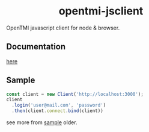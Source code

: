 <h1 align="center">opentmi-jsclient</h1>
OpenTMI javascript client for node &amp; browser.

## Documentation
[here](doc)

## Sample

```javascript
const client = new Client('http://localhost:3000');
client
  .login('user@mail.com', 'password')
  .then(client.connect.bind(client))
```

see more from [sample](sample) older.

